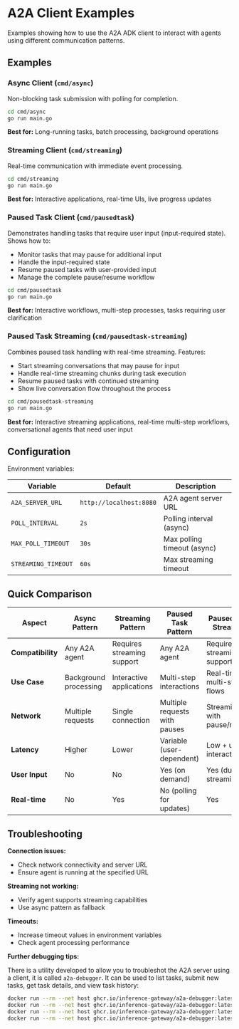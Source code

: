 # A2A Client Examples

Examples showing how to use the A2A ADK client to interact with agents using different communication patterns.

## Examples

### Async Client (`cmd/async`)

Non-blocking task submission with polling for completion.

```bash
cd cmd/async
go run main.go
```

**Best for:** Long-running tasks, batch processing, background operations

### Streaming Client (`cmd/streaming`)

Real-time communication with immediate event processing.

```bash
cd cmd/streaming
go run main.go
```

**Best for:** Interactive applications, real-time UIs, live progress updates

### Paused Task Client (`cmd/pausedtask`)

Demonstrates handling tasks that require user input (input-required state). Shows how to:

- Monitor tasks that may pause for additional input
- Handle the input-required state
- Resume paused tasks with user-provided input
- Manage the complete pause/resume workflow

```bash
cd cmd/pausedtask
go run main.go
```

**Best for:** Interactive workflows, multi-step processes, tasks requiring user clarification

### Paused Task Streaming (`cmd/pausedtask-streaming`)

Combines paused task handling with real-time streaming. Features:

- Start streaming conversations that may pause for input
- Handle real-time streaming chunks during task execution
- Resume paused tasks with continued streaming
- Show live conversation flow throughout the process

```bash
cd cmd/pausedtask-streaming
go run main.go
```

**Best for:** Interactive streaming applications, real-time multi-step workflows, conversational agents that need user input

## Configuration

Environment variables:

| Variable            | Default                 | Description                 |
| ------------------- | ----------------------- | --------------------------- |
| `A2A_SERVER_URL`    | `http://localhost:8080` | A2A agent server URL        |
| `POLL_INTERVAL`     | `2s`                    | Polling interval (async)    |
| `MAX_POLL_TIMEOUT`  | `30s`                   | Max polling timeout (async) |
| `STREAMING_TIMEOUT` | `60s`                   | Max streaming timeout       |

## Quick Comparison

| Aspect            | Async Pattern         | Streaming Pattern          | Paused Task Pattern           | Paused Task Streaming       |
| ----------------- | --------------------- | -------------------------- | ----------------------------- | --------------------------- |
| **Compatibility** | Any A2A agent         | Requires streaming support | Any A2A agent                 | Requires streaming support  |
| **Use Case**      | Background processing | Interactive applications   | Multi-step interactions       | Real-time multi-step flows  |
| **Network**       | Multiple requests     | Single connection          | Multiple requests with pauses | Streaming with pause/resume |
| **Latency**       | Higher                | Lower                      | Variable (user-dependent)     | Low + user interaction      |
| **User Input**    | No                    | No                         | Yes (on demand)               | Yes (during streaming)      |
| **Real-time**     | No                    | Yes                        | No (polling for updates)      | Yes                         |

## Troubleshooting

**Connection issues:**

- Check network connectivity and server URL
- Ensure agent is running at the specified URL

**Streaming not working:**

- Verify agent supports streaming capabilities
- Use async pattern as fallback

**Timeouts:**

- Increase timeout values in environment variables
- Check agent processing performance

**Further debugging tips:**

There is a utility developed to allow you to troubleshot the A2A server using a client, it is called `a2a-debugger`. It can be used to list tasks, submit new tasks, get task details, and view task history:

```bash
docker run --rm --net host ghcr.io/inference-gateway/a2a-debugger:latest --server-url http://localhost:8080 tasks list
docker run --rm --net host ghcr.io/inference-gateway/a2a-debugger:latest --server-url http://localhost:8080 tasks submit "Hello, can you help me?"
docker run --rm --net host ghcr.io/inference-gateway/a2a-debugger:latest --server-url http://localhost:8080 tasks get <task_id>
docker run --rm --net host ghcr.io/inference-gateway/a2a-debugger:latest --server-url http://localhost:8080 tasks history <context-id>
```
